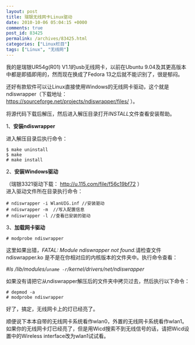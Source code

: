 ```yaml
---
layout: post
title: 瑞银无线网卡Linux驱动
date: 2010-10-06 05:04:15 +0000
comments: true
post_id: 83425
permalink: /archives/83425.html
categories: ["Linux栏目"]
tags: ["Linux", "无线网"]
---
```


我的是瑞银UR54g(R01) V1.1的usb无线网卡，以前在Ubuntu 9.04及其更高版本中都是即插即用的，然而现在换成了Fedora 13之后就不能识别了，很是郁闷。

还好有款软件可以让Linux直接使用Windows的无线网卡驱动，这个就是ndiswrapper（下载地址： https://sourceforge.net/projects/ndiswrapper/files/ ）。

将源代码下载后解压，然后进入解压目录打开<em>INSTALL</em>文件查看安装帮助。

1、<strong>安装ndiswrapper</strong>

进入解压目录后执行命令：  

    $ make uninstall
    $ make
    # make install

2、<strong>安装Windows驱动</strong>

（瑞银3321驱动下载： http://u.115.com/file/f56c19bf72 ）  
进入驱动文件所在目录执行命令：

    # ndiswrapper -i WlanUIG.inf //安装驱动
    # ndiswrapper -m  //写入配置信息
    # ndiswrapper -l //查看已安装的驱动

3、<strong>加载网卡驱动</strong>

    # modprobe ndiswrapper

这里如果出错，<em>FATAL: Module ndiswrapper not found.</em>请检查文件 ndiswrapper.ko 是不是在你相对应的内核版本的文件夹中。执行命令查看：

<em></em>#<em>ls /lib/modules/`uname -r`/kernel/drivers/net/ndiswrapper</em>

如果没有请把它从ndiswrapper解压后的文件夹中拷贝过去，然后执行以下命令：

    # depmod -a
    # modprobe ndiswrapper

好了，搞定，无线网卡上的灯已经亮了。

顺便说下本本自带的无线网卡系统看作wlan0，外置的无线网卡系统看作wlan1。如果你的无线网卡灯已经亮了，但是用Wicd搜索不到无线信号的话，请把Wicd设置中的Wireless interface改为wlan1试试看。

